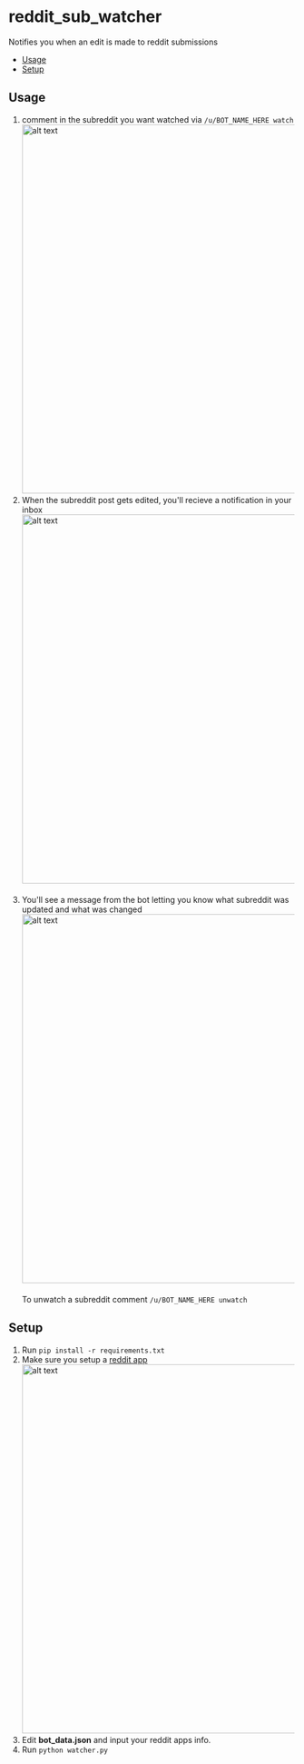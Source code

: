 # reddit_sub_watcher
Notifies you when an edit is made to reddit submissions
- [Usage](##Usage)
- [Setup](##Setup)

## Usage
1. comment in the subreddit you want watched via `/u/BOT_NAME_HERE watch`<img src="https://user-images.githubusercontent.com/19723275/82376338-c8d9f600-99d6-11ea-92b8-f0c06ad428d3.png" alt="alt text" width="650" height="auto">
2. When the subreddit post gets edited, you'll recieve a notification in your inbox<img src="https://user-images.githubusercontent.com/19723275/82376342-caa3b980-99d6-11ea-81e9-c279fb073ca0.png" alt="alt text" width="650" height="auto">
<br /><br />
3. You'll see a message from the bot letting you know what subreddit was updated and what was changed<img src="https://user-images.githubusercontent.com/19723275/82376346-cc6d7d00-99d6-11ea-8164-d07840a66140.png" alt="alt text" width="650" height="auto">
<br /><br />
To unwatch a subreddit comment `/u/BOT_NAME_HERE unwatch`

## Setup
1. Run `pip install -r requirements.txt`
2. Make sure you setup a [reddit app](https://reddit.com/prefs/apps)<img src="https://user-images.githubusercontent.com/19723275/82376335-c7a8c900-99d6-11ea-99a4-ba4e52676522.png" alt="alt text" width="650" height="auto">
3. Edit **bot_data.json** and input your reddit apps info.
4. Run `python watcher.py`
